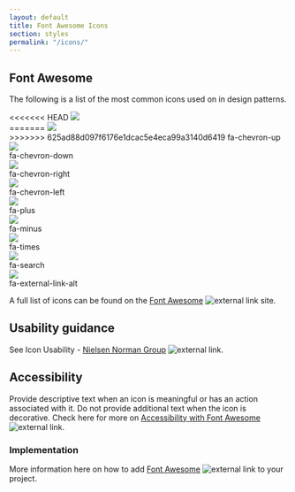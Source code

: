```yaml
---
layout: default
title: Font Awesome Icons
section: styles
permalink: "/icons/"
---
```


## Font Awesome

The following is a list of the most common icons used on in design patterns.

<div class="boxes-icons">
  <div class="box-icons-wrap">
<<<<<<< HEAD
    <img src="{{ base.url }}/assets/img/chevron-up.svg" /><br />
=======
    <img src={{ site.url }}"/assets/img/chevron-up.svg" /><br />
>>>>>>> 625ad88d097f6176e1dcac5e4eca99a3140d6419
    fa-chevron-up
  </div>
  <div class="box-icons-wrap">
    <img src="/assets/img/chevron-down.svg" /><br />
    fa-chevron-down
  </div>
  <div class="box-icons-wrap">
    <img src="/assets/img/chevron-right.svg" /><br />
    fa-chevron-right
  </div>
  <div class="box-icons-wrap">
    <img src="/assets/img/chevron-left.svg" /><br />
    fa-chevron-left
  </div>
  <div class="box-icons-wrap">
    <img src="/assets/img/plus.svg" /><br />
    fa-plus
  </div>
  <div class="box-icons-wrap">
    <img src="/assets/img/minus.svg" /><br />
    fa-minus
  </div>
  <div class="box-icons-wrap">
    <img src="/assets/img/times.svg" /><br />
    fa-times
  </div>
  <div class="box-icons-wrap">
    <img src="/assets/img/search.svg" /><br />
    fa-search
  </div>
  <div class="box-icons-wrap">
    <img src="/assets/img/external-link-alt.svg" /><br />
    fa-external-link-alt
  </div>
</div>

A full list of icons can be found on the [Font Awesome](https://fontawesome.com/icons?d=gallery) ![external link](/assets/img/ext-link.png) site.

## Usability guidance
See Icon Usability - [Nielsen Norman Group](https://www.nngroup.com/articles/icon-usability/) ![external link](/assets/img/ext-link.png).

## Accessibility
Provide descriptive text when an icon is meaningful or has an action associated with it. Do not provide additional text when the icon is decorative.
Check here for more on [Accessibility with Font Awesome](https://fontawesome.com/how-to-use/on-the-web/other-topics/accessibility) ![external link](/assets/img/ext-link.png).

### Implementation
More information here on how to add [Font Awesome](https://fontawesome.com/how-to-use/on-the-web/setup/getting-started?using=web-fonts-with-css) ![external link](/assets/img/ext-link.png) to your project.
